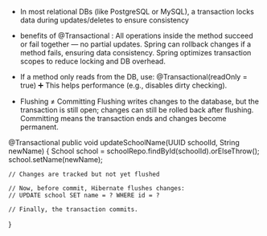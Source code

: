 

- In most relational DBs (like PostgreSQL or MySQL), a transaction locks data during updates/deletes to ensure consistency

- benefits of @Transactional :
    All operations inside the method succeed or fail together — no partial updates.
    Spring can rollback changes if a method fails, ensuring data consistency.
    Spring optimizes transaction scopes to reduce locking and DB overhead.




- If a method only reads from the DB, use:
@Transactional(readOnly = true)
➕ This helps performance (e.g., disables dirty checking).




- Flushing ≠ Committing
Flushing writes changes to the database, but the transaction is still open; changes can still be rolled back after flushing.
Committing means the transaction ends and changes become permanent.

@Transactional
public void updateSchoolName(UUID schoolId, String newName) {
    School school = schoolRepo.findById(schoolId).orElseThrow();
    school.setName(newName);

    // Changes are tracked but not yet flushed

    // Now, before commit, Hibernate flushes changes:
    // UPDATE school SET name = ? WHERE id = ?

    // Finally, the transaction commits.
}


